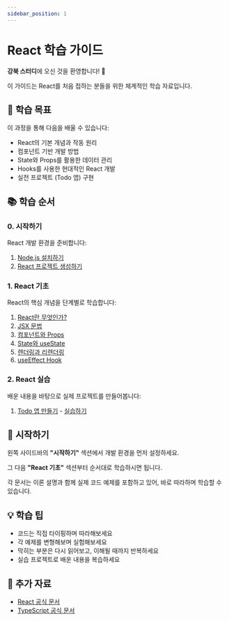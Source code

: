 ```yaml
---
sidebar_position: 1
---
```


# React 학습 가이드

**강북 스터디**에 오신 것을 환영합니다! 🎉

이 가이드는 React를 처음 접하는 분들을 위한 체계적인 학습 자료입니다.

## 🎯 학습 목표

이 과정을 통해 다음을 배울 수 있습니다:

- React의 기본 개념과 작동 원리
- 컴포넌트 기반 개발 방법
- State와 Props를 활용한 데이터 관리
- Hooks를 사용한 현대적인 React 개발
- 실전 프로젝트 (Todo 앱) 구현

## 📚 학습 순서

### 0. 시작하기

React 개발 환경을 준비합니다:

1. [Node.js 설치하기](/docs/getting-started/install-nodejs)
2. [React 프로젝트 생성하기](/docs/getting-started/create-project)

### 1. React 기초

React의 핵심 개념을 단계별로 학습합니다:

1. [React란 무엇인가?](/docs/react-basics/what-is-react)
2. [JSX 문법](/docs/react-basics/jsx)
3. [컴포넌트와 Props](/docs/react-basics/components-props)
4. [State와 useState](/docs/react-basics/state-usestate)
5. [렌더링과 리렌더링](/docs/react-basics/rendering)
6. [useEffect Hook](/docs/react-basics/useeffect)

### 2. React 실습

배운 내용을 바탕으로 실제 프로젝트를 만들어봅니다:

1. [Todo 앱 만들기](/docs/react-practice/todo-app) - [실습하기](/todo)

## 🚀 시작하기

왼쪽 사이드바의 **"시작하기"** 섹션에서 개발 환경을 먼저 설정하세요.

그 다음 **"React 기초"** 섹션부터 순서대로 학습하시면 됩니다.

각 문서는 이론 설명과 함께 실제 코드 예제를 포함하고 있어,
바로 따라하며 학습할 수 있습니다.

## 💡 학습 팁

- 코드는 직접 타이핑하며 따라해보세요
- 각 예제를 변형해보며 실험해보세요
- 막히는 부분은 다시 읽어보고, 이해될 때까지 반복하세요
- 실습 프로젝트로 배운 내용을 복습하세요

## 📖 추가 자료

- [React 공식 문서](https://react.dev)
- [TypeScript 공식 문서](https://www.typescriptlang.org)
